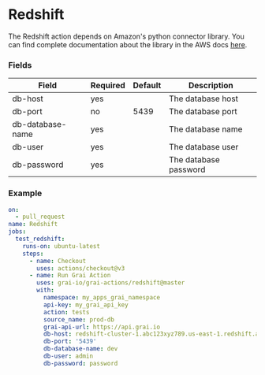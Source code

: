 # Redshift

The Redshift action depends on Amazon's python connector library. 
You can find complete documentation about the library in the AWS docs [here](https://github.com/aws/amazon-redshift-python-driver).


### Fields

<!-- Fields Sentinel Section -->

| Field | Required | Default | Description |
|-----|-----|-----|-----|
| db-host | yes |  | The database host |
| db-port | no | 5439 | The database port |
| db-database-name | yes |  | The database name |
| db-user | yes |  | The database user |
| db-password | yes |  | The database password |


<!-- Fields Sentinel Section -->

### Example

<!-- Example Sentinel Section -->

```yaml copy
on:
  - pull_request
name: Redshift
jobs:
  test_redshift:
    runs-on: ubuntu-latest
    steps:
      - name: Checkout
        uses: actions/checkout@v3
      - name: Run Grai Action
        uses: grai-io/grai-actions/redshift@master
        with:
          namespace: my_apps_grai_namespace
          api-key: my_grai_api_key
          action: tests
          source_name: prod-db
          grai-api-url: https://api.grai.io
          db-host: redshift-cluster-1.abc123xyz789.us-east-1.redshift.amazonaws.com
          db-port: '5439'
          db-database-name: dev
          db-user: admin
          db-password: password

```

<!-- Example Sentinel Section -->

